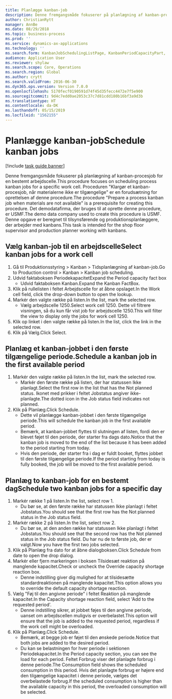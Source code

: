 ```yaml
---
title: Planlægge kanban-job
description: Denne fremgangsmåde fokuserer på planlægning af kanban-procesjob for en bestemt arbejdscelle.
author: ChristianRytt
manager: AnnBe
ms.date: 08/29/2018
ms.topic: business-process
ms.prod: ''
ms.service: dynamics-ax-applications
ms.technology: ''
ms.search.form: KanbanJobSchedulingListPage, KanbanPeriodCapacityPart, SysLookupMultiSelectGrid, KanbanBoardScheduleJobForward
audience: Application User
ms.reviewer: shylaw
ms.search.scope: Core, Operations
ms.search.region: Global
ms.author: crytt
ms.search.validFrom: 2016-06-30
ms.dyn365.ops.version: Version 7.0.0
ms.openlocfilehash: 5170fecf0190591d74f45d35fecc4472e7f5e900
ms.sourcegitcommit: 9d4c7edd0ae2053c37c7d81cdd180b16bf3a9d3b
ms.translationtype: HT
ms.contentlocale: da-DK
ms.lasthandoff: 05/15/2019
ms.locfileid: "1562155"
---
```

# <a name="schedule-kanban-jobs"></a><span data-ttu-id="50d0b-103">Planlægge kanban-job</span><span class="sxs-lookup"><span data-stu-id="50d0b-103">Schedule kanban jobs</span></span>

[!include [task guide banner](../../includes/task-guide-banner.md)]

<span data-ttu-id="50d0b-104">Denne fremgangsmåde fokuserer på planlægning af kanban-procesjob for en bestemt arbejdscelle.</span><span class="sxs-lookup"><span data-stu-id="50d0b-104">This procedure focuses on scheduling process kanban jobs for a specific work cell.</span></span> <span data-ttu-id="50d0b-105">Proceduren "Klargør et kanban-procesjob, når materialerne ikke er tilgængelige" er en forudsætning for oprettelsen af denne procedure.</span><span class="sxs-lookup"><span data-stu-id="50d0b-105">The procedure "Prepare a process kanban job when materials are not available" is a prerequisite for creating this procedure.</span></span> <span data-ttu-id="50d0b-106">Det demodatafirma, der bruges til at oprette denne procedure, er USMF.</span><span class="sxs-lookup"><span data-stu-id="50d0b-106">The demo data company used to create this procedure is USMF.</span></span> <span data-ttu-id="50d0b-107">Denne opgave er beregnet til tilsynsførende og produktionsplanlæggere, der arbejder med kanbans.</span><span class="sxs-lookup"><span data-stu-id="50d0b-107">This task is intended for the shop floor supervisor and production planner working with kanbans.</span></span>


## <a name="select-kanban-jobs-for-a-work-cell"></a><span data-ttu-id="50d0b-108">Vælg kanban-job til en arbejdscelle</span><span class="sxs-lookup"><span data-stu-id="50d0b-108">Select kanban jobs for a work cell</span></span>
1. <span data-ttu-id="50d0b-109">Gå til Produktionsstyring > Kanban > Tidsplanlægning af kanban-job.</span><span class="sxs-lookup"><span data-stu-id="50d0b-109">Go to Production control > Kanban > Kanban job scheduling.</span></span>
2. <span data-ttu-id="50d0b-110">Udvid faktaboksen Periodekapacitet</span><span class="sxs-lookup"><span data-stu-id="50d0b-110">Expand the Period capacity fact box</span></span>
    * <span data-ttu-id="50d0b-111">Udvid faktaboksen Kanban.</span><span class="sxs-lookup"><span data-stu-id="50d0b-111">Expand the Kanban FactBox.</span></span>  
3. <span data-ttu-id="50d0b-112">Klik på rullelisten i feltet Arbejdscelle for at åbne opslaget.</span><span class="sxs-lookup"><span data-stu-id="50d0b-112">In the Work cell field, click the drop-down button to open the lookup.</span></span>
4. <span data-ttu-id="50d0b-113">Markér den valgte række på listen.</span><span class="sxs-lookup"><span data-stu-id="50d0b-113">In the list, mark the selected row.</span></span>
    * <span data-ttu-id="50d0b-114">Vælg arbejdscelle 1250.</span><span class="sxs-lookup"><span data-stu-id="50d0b-114">Select work cell 1250.</span></span> <span data-ttu-id="50d0b-115">Dette vil filtrere visningen, så du kun får vist job for arbejdscelle 1250.</span><span class="sxs-lookup"><span data-stu-id="50d0b-115">This will filter the view to display only the jobs for work cell 1250.</span></span>  
5. <span data-ttu-id="50d0b-116">Klik op linket i den valgte række på listen.</span><span class="sxs-lookup"><span data-stu-id="50d0b-116">In the list, click the link in the selected row.</span></span>
6. <span data-ttu-id="50d0b-117">Klik på Vælg.</span><span class="sxs-lookup"><span data-stu-id="50d0b-117">Click Select.</span></span>

## <a name="schedule-a-kanban-job-in-the-first-available-period"></a><span data-ttu-id="50d0b-118">Planlæg et kanban-jobbet i den første tilgængelige periode.</span><span class="sxs-lookup"><span data-stu-id="50d0b-118">Schedule a kanban job in the first available period</span></span>
1. <span data-ttu-id="50d0b-119">Markér den valgte række på listen.</span><span class="sxs-lookup"><span data-stu-id="50d0b-119">In the list, mark the selected row.</span></span>
    * <span data-ttu-id="50d0b-120">Markér den første række på listen, der har statussen Ikke planlagt.</span><span class="sxs-lookup"><span data-stu-id="50d0b-120">Select the first row in the list that has the Not planned status.</span></span> <span data-ttu-id="50d0b-121">Ikonet med prikker i feltet Jobstatus angiver ikke-planlagte.</span><span class="sxs-lookup"><span data-stu-id="50d0b-121">The dotted icon in the Job status field indicates not planned.</span></span>  
2. <span data-ttu-id="50d0b-122">Klik på Planlæg.</span><span class="sxs-lookup"><span data-stu-id="50d0b-122">Click Schedule.</span></span>
    * <span data-ttu-id="50d0b-123">Dette vil planlægge kanban-jobbet i den første tilgængelige periode.</span><span class="sxs-lookup"><span data-stu-id="50d0b-123">This will schedule the kanban job in the first available period.</span></span>  
    * <span data-ttu-id="50d0b-124">Bemærk, at kanban-jobbet flyttes til slutningen af listen, fordi den er blevet føjet til den periode, der starter fra dags dato.</span><span class="sxs-lookup"><span data-stu-id="50d0b-124">Notice that the kanban job is moved to the end of the list because it has been added to the period starting from today.</span></span>  
    * <span data-ttu-id="50d0b-125">Hvis den periode, der starter fra i dag er fuldt booket, flyttes jobbet til den første tilgængelige periode.</span><span class="sxs-lookup"><span data-stu-id="50d0b-125">If the period starting from today is fully booked, the job will be moved to the first available period.</span></span>  

## <a name="schedule-two-kanban-jobs-for-a-specific-day"></a><span data-ttu-id="50d0b-126">Planlæg to kanban-job for en bestemt dag</span><span class="sxs-lookup"><span data-stu-id="50d0b-126">Schedule two kanban jobs for a specific day</span></span>
1. <span data-ttu-id="50d0b-127">Markér række 1 på listen.</span><span class="sxs-lookup"><span data-stu-id="50d0b-127">In the list, select row 1.</span></span>
    * <span data-ttu-id="50d0b-128">Du bør se, at den første række har statussen Ikke planlagt i feltet Jobstatus.</span><span class="sxs-lookup"><span data-stu-id="50d0b-128">You should see that the first row has the Not planned status in the Job status field.</span></span>  
2. <span data-ttu-id="50d0b-129">Markér række 2 på listen.</span><span class="sxs-lookup"><span data-stu-id="50d0b-129">In the list, select row 2.</span></span>
    * <span data-ttu-id="50d0b-130">Du bør se, at den anden række har statussen Ikke planlagt i feltet Jobstatus.</span><span class="sxs-lookup"><span data-stu-id="50d0b-130">You should see that the second row has the Not planned status in the Job status field.</span></span> <span data-ttu-id="50d0b-131">Du har nu de to første job, der er valgt.</span><span class="sxs-lookup"><span data-stu-id="50d0b-131">Now you have the first two jobs selected.</span></span>  
3. <span data-ttu-id="50d0b-132">Klik på Planlæg fra dato for at åbne dialogboksen.</span><span class="sxs-lookup"><span data-stu-id="50d0b-132">Click Schedule from date to open the drop dialog.</span></span>
4. <span data-ttu-id="50d0b-133">Markér eller fjern markeringen i boksen Tilsidesæt reaktion på manglende kapacitet.</span><span class="sxs-lookup"><span data-stu-id="50d0b-133">Check or uncheck the Override capacity shortage reaction box.</span></span>
    * <span data-ttu-id="50d0b-134">Denne indstilling giver dig mulighed for at tilsidesætte standardreaktionen på manglende kapacitet.</span><span class="sxs-lookup"><span data-stu-id="50d0b-134">This option allows you to override the default capacity shortage reaction.</span></span>  
5. <span data-ttu-id="50d0b-135">Vælg "Føj til den angivne periode" i feltet Reaktion på manglende kapacitet.</span><span class="sxs-lookup"><span data-stu-id="50d0b-135">In the Capacity shortage reaction field, select 'Add to the requested period'.</span></span>
    * <span data-ttu-id="50d0b-136">Denne indstilling sikrer, at jobbet føjes til den angivne periode, uanset om arbejdscellen muligvis er overbelastet.</span><span class="sxs-lookup"><span data-stu-id="50d0b-136">This option will ensure that the job is added to the requested period, regardless if the work cell might be overloaded.</span></span>  
6. <span data-ttu-id="50d0b-137">Klik på Planlæg.</span><span class="sxs-lookup"><span data-stu-id="50d0b-137">Click Schedule.</span></span>
    * <span data-ttu-id="50d0b-138">Bemærk, at begge job er føjet til den ønskede periode.</span><span class="sxs-lookup"><span data-stu-id="50d0b-138">Notice that both jobs are added to the desired period.</span></span>  
    * <span data-ttu-id="50d0b-139">Du kan se belastningen for hver periode i sektionen Periodekapacitet.</span><span class="sxs-lookup"><span data-stu-id="50d0b-139">In the Period capacity section, you can see the load for each period.</span></span> <span data-ttu-id="50d0b-140">Feltet Forbrug viser det planlagte forbrug i denne periode.</span><span class="sxs-lookup"><span data-stu-id="50d0b-140">The Consumption field shows the scheduled consumption in this period.</span></span> <span data-ttu-id="50d0b-141">Hvis det planlagte forbrug er højere end den tilgængelige kapacitet i denne periode, vælges det overbelastede forbrug.</span><span class="sxs-lookup"><span data-stu-id="50d0b-141">If the scheduled consumption is higher than the available capacity in this period, the overloaded consumption will be selected.</span></span>  

